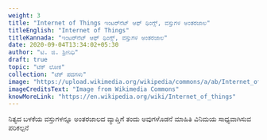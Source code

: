 ```yaml
---
weight: 3
title: "Internet of Things ಇಂಟರ್‍‍ನೆಟ್ ಆಫ್ ಥಿಂಗ್ಸ್, ವಸ್ತುಗಳ ಅಂತರಜಾಲ"
titleEnglish: "Internet of Things"
titleKannada: "ಇಂಟರ್‍‍ನೆಟ್ ಆಫ್ ಥಿಂಗ್ಸ್, ವಸ್ತುಗಳ ಅಂತರಜಾಲ"
date: 2020-09-04T13:34:02+05:30
author: "ಟಿ. ಜಿ. ಶ್ರೀನಿಧಿ"
draft: true
topic: "ಟೆಕ್ ಲೋಕ"
collection: "ಟೆಕ್ ಪದಗಳು"
image: "https://upload.wikimedia.org/wikipedia/commons/a/ab/Internet_of_Things.jpg"
imageCreditsText: "Image from Wikimedia Commons"
knowMoreLink: "https://en.wikipedia.org/wiki/Internet_of_things"
---
```



ನಿತ್ಯದ ಬಳಕೆಯ ವಸ್ತುಗಳನ್ನೂ ಅಂತರಜಾಲದ ವ್ಯಾಪ್ತಿಗೆ ತಂದು ಅವುಗಳೊಡನೆ ಮಾಹಿತಿ ವಿನಿಮಯ ಸಾಧ್ಯವಾಗಿಸುವ ಪರಿಕಲ್ಪನೆ